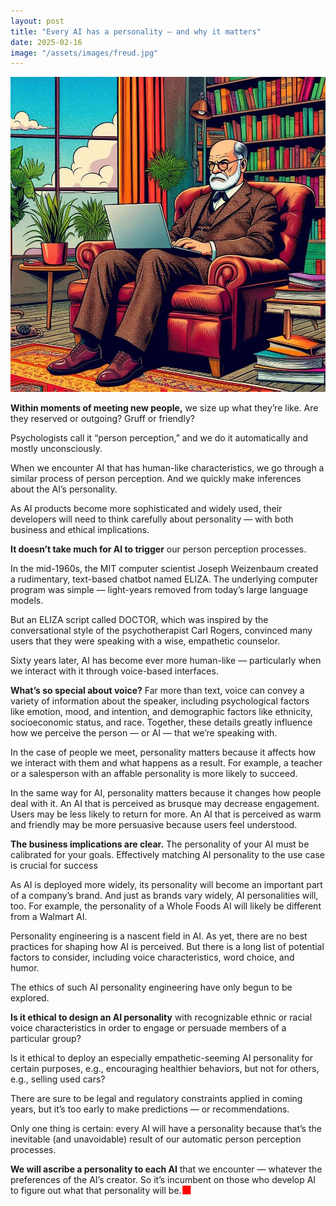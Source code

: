 ```yaml
---
layout: post
title: "Every AI has a personality — and why it matters"
date: 2025-02-16
image: "/assets/images/freud.jpg"
---
```


![Comic-style illustration of Sigmund Freud sitting in a leather armchair while using a laptop computer"](/assets/images/freud.jpg)

**Within moments of meeting new people,** we size up what they’re like. Are they reserved or outgoing? Gruff or friendly?

Psychologists call it “person perception,” and we do it automatically and mostly unconsciously.

When we encounter AI that has human-like characteristics, we go through a similar process of person perception. And we quickly make inferences about the AI’s personality.

As AI products become more sophisticated and widely used, their developers will need to think carefully about personality — with both business and ethical implications.

**It doesn’t take much for AI to trigger** our person perception processes.

In the mid-1960s, the MIT computer scientist Joseph Weizenbaum created a rudimentary, text-based chatbot named ELIZA. The underlying computer program was simple — light-years removed from today’s large language models.

But an ELIZA script called DOCTOR, which was inspired by the conversational style of the psychotherapist Carl Rogers, convinced many users that they were speaking with a wise, empathetic counselor.

Sixty years later, AI has become ever more human-like — particularly when we interact with it through voice-based interfaces.

**What’s so special about voice?** Far more than text, voice can convey a variety of information about the speaker, including psychological factors like emotion, mood, and intention, and demographic factors like ethnicity, socioeconomic status, and race. Together, these details greatly influence how we perceive the person — or AI — that we’re speaking with.

In the case of people we meet, personality matters because it affects how we interact with them and what happens as a result. For example, a teacher or a salesperson with an affable personality is more likely to succeed.

In the same way for AI, personality matters because it changes how people deal with it. An AI that is perceived as brusque may decrease engagement. Users may be less likely to return for more. An AI that is perceived as warm and friendly may be more persuasive because users feel understood.

**The business implications are clear.** The personality of your AI must be calibrated for your goals. Effectively matching AI personality to the use case is crucial for success

As AI is deployed more widely, its personality will become an important part of a company’s brand. And just as brands vary widely, AI personalities will, too. For example, the personality of a Whole Foods AI will likely be different from a Walmart AI.

Personality engineering is a nascent field in AI. As yet, there are no best practices for shaping how AI is perceived. But there is a long list of potential factors to consider, including voice characteristics, word choice, and humor.

The ethics of such AI personality engineering have only begun to be explored.

**Is it ethical to design an AI personality** with recognizable ethnic or racial voice characteristics in order to engage or persuade members of a particular group?

Is it ethical to deploy an especially empathetic-seeming AI personality for certain purposes, e.g., encouraging healthier behaviors, but not for others, e.g., selling used cars?

There are sure to be legal and regulatory constraints applied in coming years, but it’s too early to make predictions — or recommendations.

Only one thing is certain: every AI will have a personality because that’s the inevitable (and unavoidable) result of our automatic person perception processes.

**We will ascribe a personality to each AI** that we encounter — whatever the preferences of the AI’s creator. So it’s incumbent on those who develop AI to figure out what that personality will be.<span style="font-size: 1.3em; color: red; vertical-align: -0.05em; line-height: 0;">■</span>
